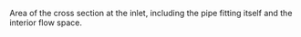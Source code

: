 Area of the cross section at the inlet, including the pipe fitting itself and the interior flow space.
